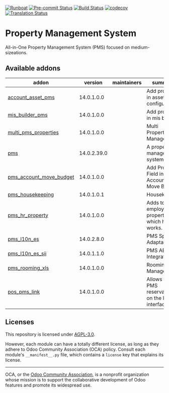 
[![Runboat](https://img.shields.io/badge/runboat-Try%20me-875A7B.png)](https://runboat.odoo-community.org/builds?repo=OCA/pms&target_branch=14.0)
[![Pre-commit Status](https://github.com/OCA/pms/actions/workflows/pre-commit.yml/badge.svg?branch=14.0)](https://github.com/OCA/pms/actions/workflows/pre-commit.yml?query=branch%3A14.0)
[![Build Status](https://github.com/OCA/pms/actions/workflows/test.yml/badge.svg?branch=14.0)](https://github.com/OCA/pms/actions/workflows/test.yml?query=branch%3A14.0)
[![codecov](https://codecov.io/gh/OCA/pms/branch/14.0/graph/badge.svg)](https://codecov.io/gh/OCA/pms)
[![Translation Status](https://translation.odoo-community.org/widgets/pms-14-0/-/svg-badge.svg)](https://translation.odoo-community.org/engage/pms-14-0/?utm_source=widget)

<!-- /!\ do not modify above this line -->

# Property Management System

All-in-One Property Management System (PMS) focused on medium-sizeations.

<!-- /!\ do not modify below this line -->

<!-- prettier-ignore-start -->

[//]: # (addons)

Available addons
----------------
addon | version | maintainers | summary
--- | --- | --- | ---
[account_asset_pms](account_asset_pms/) | 14.0.1.0.0 |  | Add property in assets configuration
[mis_builder_pms](mis_builder_pms/) | 14.0.1.0.0 |  | Add property in mis builder
[multi_pms_properties](multi_pms_properties/) | 14.0.1.0.0 |  | Multi Properties Manager
[pms](pms/) | 14.0.2.39.0 |  | A property management system
[pms_account_move_budget](pms_account_move_budget/) | 14.0.1.0.0 |  | Add Property Field in Account Move Budget
[pms_housekeeping](pms_housekeeping/) | 14.0.1.0.1 |  | Housekeeping
[pms_hr_property](pms_hr_property/) | 14.0.1.0.0 |  | Adds to the employee the property on which he works.
[pms_l10n_es](pms_l10n_es/) | 14.0.2.8.0 |  | PMS Spanish Adaptation
[pms_l10n_es_sii](pms_l10n_es_sii/) | 14.0.1.1.0 |  | PMS AEAT SII Integration
[pms_rooming_xls](pms_rooming_xls/) | 14.0.1.0.0 |  | Rooming xlsx Management
[pos_pms_link](pos_pms_link/) | 14.0.1.0.0 |  | Allows to use PMS reservations on the POS interface

[//]: # (end addons)

<!-- prettier-ignore-end -->

## Licenses

This repository is licensed under [AGPL-3.0](LICENSE).

However, each module can have a totally different license, as long as they adhere to Odoo Community Association (OCA)
policy. Consult each module's `__manifest__.py` file, which contains a `license` key
that explains its license.

----
OCA, or the [Odoo Community Association](http://odoo-community.org/), is a nonprofit
organization whose mission is to support the collaborative development of Odoo features
and promote its widespread use.
